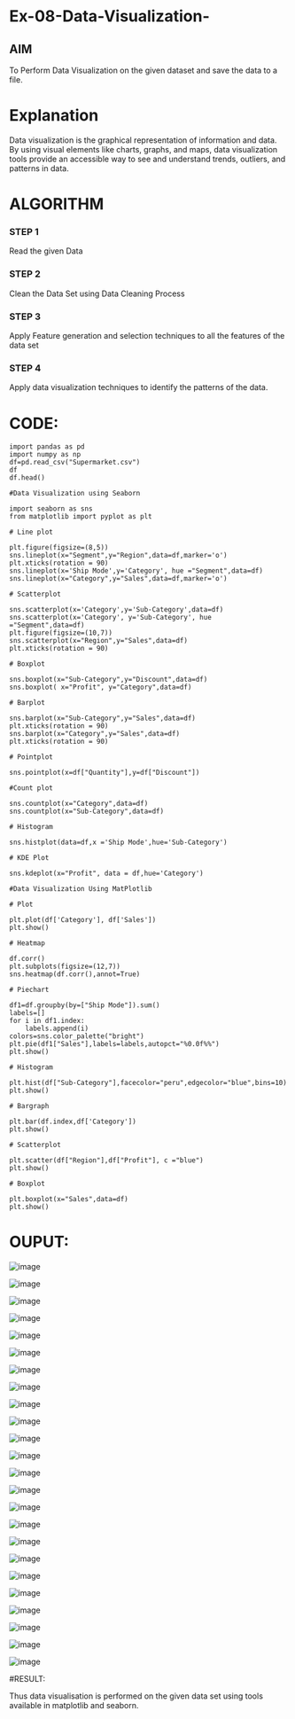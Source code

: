 # Ex-08-Data-Visualization-

## AIM
To Perform Data Visualization on the given dataset and save the data to a file. 

# Explanation
Data visualization is the graphical representation of information and data. By using visual elements like charts, graphs, and maps, data visualization tools provide an accessible way to see and understand trends, outliers, and patterns in data.

# ALGORITHM
### STEP 1
Read the given Data
### STEP 2
Clean the Data Set using Data Cleaning Process
### STEP 3
Apply Feature generation and selection techniques to all the features of the data set
### STEP 4
Apply data visualization techniques to identify the patterns of the data.


# CODE:
```
import pandas as pd
import numpy as np
df=pd.read_csv("Supermarket.csv")
df
df.head()

#Data Visualization using Seaborn

import seaborn as sns
from matplotlib import pyplot as plt

# Line plot

plt.figure(figsize=(8,5))
sns.lineplot(x="Segment",y="Region",data=df,marker='o')
plt.xticks(rotation = 90)
sns.lineplot(x='Ship Mode',y='Category', hue ="Segment",data=df)
sns.lineplot(x="Category",y="Sales",data=df,marker='o')

# Scatterplot

sns.scatterplot(x='Category',y='Sub-Category',data=df)
sns.scatterplot(x='Category', y='Sub-Category', hue ="Segment",data=df)
plt.figure(figsize=(10,7))
sns.scatterplot(x="Region",y="Sales",data=df)
plt.xticks(rotation = 90)

# Boxplot

sns.boxplot(x="Sub-Category",y="Discount",data=df)
sns.boxplot( x="Profit", y="Category",data=df)

# Barplot

sns.barplot(x="Sub-Category",y="Sales",data=df)
plt.xticks(rotation = 90)
sns.barplot(x="Category",y="Sales",data=df)
plt.xticks(rotation = 90)

# Pointplot

sns.pointplot(x=df["Quantity"],y=df["Discount"])

#Count plot

sns.countplot(x="Category",data=df)
sns.countplot(x="Sub-Category",data=df)

# Histogram

sns.histplot(data=df,x ='Ship Mode',hue='Sub-Category')

# KDE Plot

sns.kdeplot(x="Profit", data = df,hue='Category')

#Data Visualization Using MatPlotlib

# Plot

plt.plot(df['Category'], df['Sales'])
plt.show()

# Heatmap

df.corr()
plt.subplots(figsize=(12,7))
sns.heatmap(df.corr(),annot=True)

# Piechart

df1=df.groupby(by=["Ship Mode"]).sum()
labels=[]
for i in df1.index:
    labels.append(i)
colors=sns.color_palette("bright")
plt.pie(df1["Sales"],labels=labels,autopct="%0.0f%%")
plt.show()

# Histogram

plt.hist(df["Sub-Category"],facecolor="peru",edgecolor="blue",bins=10)
plt.show()

# Bargraph

plt.bar(df.index,df['Category'])
plt.show()

# Scatterplot

plt.scatter(df["Region"],df["Profit"], c ="blue")
plt.show()              

# Boxplot

plt.boxplot(x="Sales",data=df)
plt.show()
```

# OUPUT:

![image](https://github.com/NivethaKumar30/Ex-08-Data-Visualization-/assets/119559844/87b83010-454b-4116-b811-b47823ad94f3)

![image](https://github.com/NivethaKumar30/Ex-08-Data-Visualization-/assets/119559844/80dc0443-ed92-4a22-aeb4-f57ef2b63f57)

![image](https://github.com/NivethaKumar30/Ex-08-Data-Visualization-/assets/119559844/589010d3-af6d-45d1-b4e2-7aa0aa8f3e99)

![image](https://github.com/NivethaKumar30/Ex-08-Data-Visualization-/assets/119559844/0437e6a9-c62f-4b6b-b01a-ccbb5c4ab2b0)

![image](https://github.com/NivethaKumar30/Ex-08-Data-Visualization-/assets/119559844/665f59c4-d54c-46ed-99b5-fc472233b7f1)

![image](https://github.com/NivethaKumar30/Ex-08-Data-Visualization-/assets/119559844/b5ccf138-5734-4439-9b62-05458a89f936)

![image](https://github.com/NivethaKumar30/Ex-08-Data-Visualization-/assets/119559844/1fb57eda-96a9-4446-98c9-dc4f2f4d841f)

![image](https://github.com/NivethaKumar30/Ex-08-Data-Visualization-/assets/119559844/b529c52e-5bbc-4740-b092-8b9545e0c1b7)

![image](https://github.com/NivethaKumar30/Ex-08-Data-Visualization-/assets/119559844/ed42487e-4b09-4c34-8816-7a91b83124bf)

![image](https://github.com/NivethaKumar30/Ex-08-Data-Visualization-/assets/119559844/7e8914a0-651c-40e7-9887-b5b4dbad9918)

![image](https://github.com/NivethaKumar30/Ex-08-Data-Visualization-/assets/119559844/da20cf84-f160-40dd-96b1-32083d193995)

![image](https://github.com/NivethaKumar30/Ex-08-Data-Visualization-/assets/119559844/a928f28e-d8de-4d76-a5fd-c03a2eab13a7)

![image](https://github.com/NivethaKumar30/Ex-08-Data-Visualization-/assets/119559844/77047a4b-a6c4-4616-9f3c-74c25ca33037)

![image](https://github.com/NivethaKumar30/Ex-08-Data-Visualization-/assets/119559844/b800d777-9948-48e5-875e-48e7b57ea282)

![image](https://github.com/NivethaKumar30/Ex-08-Data-Visualization-/assets/119559844/13340d39-84dc-48c1-921f-ab6b0a10a0e1)

![image](https://github.com/NivethaKumar30/Ex-08-Data-Visualization-/assets/119559844/105fb8ed-8928-4195-887b-9b4ae798dc3c)

![image](https://github.com/NivethaKumar30/Ex-08-Data-Visualization-/assets/119559844/3d45087d-0952-4c6f-8262-576bbeece5f6)

![image](https://github.com/NivethaKumar30/Ex-08-Data-Visualization-/assets/119559844/f02ad0f6-1118-4e4c-9164-30115b2abab3)

![image](https://github.com/NivethaKumar30/Ex-08-Data-Visualization-/assets/119559844/4a5d3860-f6da-4e08-a20d-f3efe4ca292a)

![image](https://github.com/NivethaKumar30/Ex-08-Data-Visualization-/assets/119559844/385c547d-ea68-4951-82aa-9a19e71bdbb3)

![image](https://github.com/NivethaKumar30/Ex-08-Data-Visualization-/assets/119559844/2f9d7f4f-3991-45f8-8fb1-1e95ca8dc8ef)

![image](https://github.com/NivethaKumar30/Ex-08-Data-Visualization-/assets/119559844/b0433334-a4cb-48d0-82f9-e821b9950b68)

![image](https://github.com/NivethaKumar30/Ex-08-Data-Visualization-/assets/119559844/064f837f-e903-48e2-830c-dea4ccd98150)

![image](https://github.com/NivethaKumar30/Ex-08-Data-Visualization-/assets/119559844/443b4e1f-1723-457b-8238-4c4b84b40bcd)


#RESULT:

Thus data visualisation is performed on the given data set using tools available in matplotlib and seaborn.
